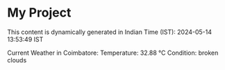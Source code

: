 # My Project

This content is dynamically generated in Indian Time (IST): 2024-05-14 13:53:49 IST


Current Weather in Coimbatore:
Temperature: 32.88 °C
Condition: broken clouds
